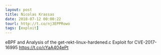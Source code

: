 ```yaml
---
layout: post
title: Nicolas Krassas
date: 2018-07-12 00:00:22
tourl: http://t.co/nj3EPPRowo
tags: [exploit]
---
```

eBPF and Analysis of the get-rekt-linux-hardened.c Exploit for CVE-2017-16995 https://t.co/cYaA404ePt